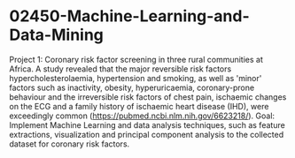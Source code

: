 # 02450-Machine-Learning-and-Data-Mining

Project 1: Coronary risk factor screening in three rural communities at Africa. A study revealed that the major reversible risk factors hypercholesterolaemia, hypertension and smoking, as well as 'minor' factors such as inactivity, obesity, hyperuricaemia, coronary-prone behaviour and the irreversible risk factors of chest pain, ischaemic changes on the ECG and a family history of ischaemic heart disease (IHD), were exceedingly common (https://pubmed.ncbi.nlm.nih.gov/6623218/).
Goal: Implement Machine Learning and data analysis techniques, such as feature extractions, visualization and principal component analysis to the collected dataset for coronary risk factors.
